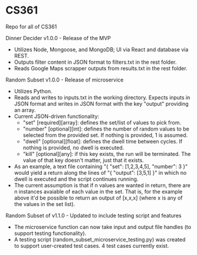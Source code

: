 # CS361
Repo for all of CS361

Dinner Decider v1.0.0 - Release of the MVP
  - Utilizes Node, Mongoose, and MongoDB; UI via React and database via REST.
  - Outputs filter content in JSON format to filters.txt in the rest folder.
  - Reads Google Maps scrapper outputs from results.txt in the rest folder.

Random Subset v1.0.0 - Release of microservice
  - Utilizes Python.
  - Reads and writes to inputs.txt in the working directory. Expects inputs in JSON format and writes in JSON format with the key "output" providing an array.
  - Current JSON-driven functionality:
    - "set" [required][array]: defines the set/list of values to pick from.
    - "number" [optional][int]: defines the number of random values to be selected from the provided set. If nothing is provided, 1 is assumed.
    - "dwell" [optional][float]: defines the dwell time between cycles. If nothing is provided, no dwell is executed.
    - "kill" [optional][any]: if this key exists, the run will be terminated. The value of that key doesn't matter, just that it exists.
  - As an example, a text file containing "{ "set": [1,2,3,4,5], "number": 3 }" would yield a return along the lines of "{ "output": [3,5,1] }" in which no dwell is executed and the script continues running.
  - The current assumption is that if n values are wanted in return, there are n instances avaiable of each value in the set. That is, for the example above it'd be possible to return an output of [x,x,x] (where x is any of the values in the set list).

Random Subset of v1.1.0 - Updated to include testing script and features
  - The microservice function can now take input and output file handles (to support testing functionality).
  - A testing script (random_subset_microservice_testing.py) was created to support user-created test cases. 4 test cases currently exist.
